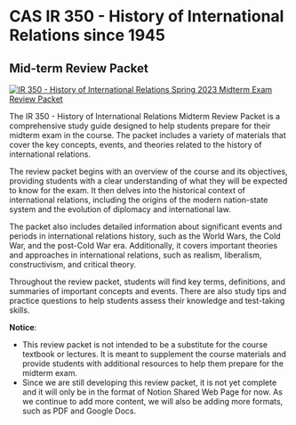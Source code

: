# CAS IR 350 - History of International Relations since 1945

## Mid-term Review Packet

[![IR 350 - History of International Relations Spring 2023 Midterm Exam Review Packet](https://img.shields.io/badge/IR%20350-Mid--term%20Review%20Packet-orange?style=for-the-badge&logo=notion&logoColor=white)](https://craigcorp.notion.site/IR-350-Mid-term-Review-Packet-a49d23c0f5dc4d07af5b1aa6ef769885)

The IR 350 - History of International Relations Midterm Review Packet is a comprehensive study guide designed to help students prepare for their midterm exam in the course. The packet includes a variety of materials that cover the key concepts, events, and theories related to the history of international relations.

The review packet begins with an overview of the course and its objectives, providing students with a clear understanding of what they will be expected to know for the exam. It then delves into the historical context of international relations, including the origins of the modern nation-state system and the evolution of diplomacy and international law.

The packet also includes detailed information about significant events and periods in international relations history, such as the World Wars, the Cold War, and the post-Cold War era. Additionally, it covers important theories and approaches in international relations, such as realism, liberalism, constructivism, and critical theory.

Throughout the review packet, students will find key terms, definitions, and summaries of important concepts and events. There are also study tips and practice questions to help students assess their knowledge and test-taking skills.

**Notice**:
- This review packet is not intended to be a substitute for the course textbook or lectures. It is meant to supplement the course materials and provide students with additional resources to help them prepare for the midterm exam.
- Since we are still developing this review packet, it is not yet complete and it will only be in the format of Notion Shared Web Page for now. As we continue to add more content, we will also be adding more formats, such as PDF and Google Docs.

